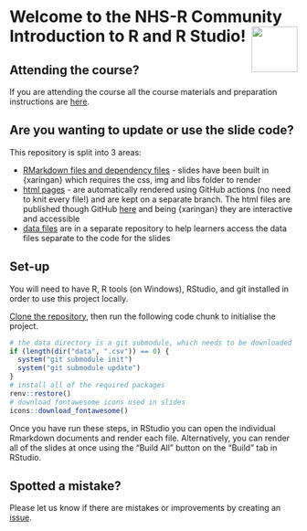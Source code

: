
<!-- README.md is generated from README.Rmd. Please edit that file -->

# Welcome to the NHS-R Community Introduction to R and R Studio! <a alt="NHS-R Community's logo" href='https://nhsrcommunity.com/'><img src='https://nhs-r-community.github.io/assets/logo/nhsr-logo.svg' align="right" height="80" /></a>

<!-- badges: start -->
<!-- badges: end -->

## Attending the course?

If you are attending the course all the course materials and preparation
instructions are
[here](https://philosopher-analyst.netlify.app/collection/nhsr-intro/prework/).

## Are you wanting to update or use the slide code?

This repository is split into 3 areas:

-   [RMarkdown files and dependency
    files](https://github.com/nhs-r-community/intro_r/tree/main) -
    slides have been built in {xaringan} which requires the css, img and
    libs folder to render
-   [html
    pages](https://github.com/nhs-r-community/intro_r/tree/gh-pages) -
    are automatically rendered using GitHub actions (no need to knit
    every file!) and are kept on a separate branch. The html files are
    published though GitHub
    [here](https://nhs-r-community.github.io/intro_r/) and being
    {xaringan} they are interactive and accessible
-   [data files](https://github.com/nhs-r-community/intro_r_data/) are
    in a separate repository to help learners access the data files
    separate to the code for the slides

## Set-up

You will need to have R, R tools (on Windows), RStudio, and git
installed in order to use this project locally.

[Clone the
repository](https://happygitwithr.com/existing-github-first.html#new-rstudio-project-via-git-clone),
then run the following code chunk to initialise the project.

``` r
# the data directory is a git submodule, which needs to be downloaded
if (length(dir("data", ".csv")) == 0) {
  system("git submodule init")
  system("git submodule update")
}
# install all of the required packages
renv::restore()
# download fontawesome icons used in slides
icons::download_fontawesome()
```

Once you have run these steps, in RStudio you can open the individual
Rmarkdown documents and render each file. Alternatively, you can render
all of the slides at once using the “Build All” button on the “Build”
tab in RStudio.

## Spotted a mistake?

Please let us know if there are mistakes or improvements by creating an
[issue](https://github.com/nhs-r-community/intro_r/issues).
